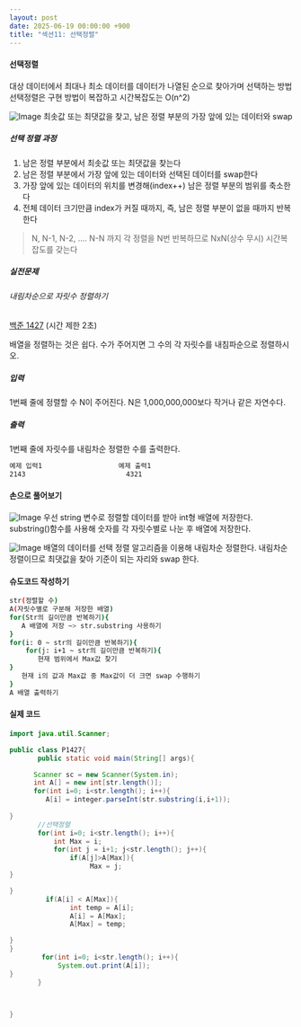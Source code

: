 ```yaml
---
layout: post
date: 2025-06-19 00:00:00 +900
title: "섹션11: 선택정렬"
---
```

#### 선택정렬
대상 데이터에서 최대나 최소 데이터를 데이터가 나열된 순으로 찾아가며 선택하는 방법 
선택정렬은 구현 방법이 복잡하고 시간복잡도는 O(n^2)

![Image](https://github.com/user-attachments/assets/a04b11d0-8c69-44aa-9f1f-92cef841cf50)
최솟값 또는 최댓값을 찾고, 남은 정렬 부분의 가장 앞에 있는 데이터와 swap

##### 선택 정렬 과정
1) 남은 정렬 부분에서 최솟값 또는 최댓값을 찾는다
2) 남은 정렬 부분에서 가장 앞에 있는 데이터와 선택된 데이터를 swap한다
3) 가장 앞에 있는 데이터의 위치를 변경해(index++) 남은 정렬 부분의 범위를 축소한다
4) 전체 데이터 크기만큼 index가 커질 때까지, 즉, 남은 정렬 부분이 없을 때까지 반복한다

> N, N-1, N-2, .... N-N 까지 각 정렬을 N번 반복하므로 NxN(상수 무시) 시간복잡도를 갖는다

##### 실전문제 
###### 내림차순으로 자릿수 정렬하기
[백준 1427](https://www.acmicpc.net/problem/1427)
(시간 제한 2초)

배열을 정렬하는 것은 쉽다. 수가 주어지면 그 수의 각 자릿수를 내침파순으로 정렬하시오.


##### 입력
1번째 줄에 정렬할 수 N이 주어진다. N은 1,000,000,000보다 작거나 같은 자연수다. 

##### 출력
1번째 줄에 자릿수를 내림차순 정렬한 수를 출력한다.

```bash
예제 입력1                   예제 출력1
2143                         4321
```

#### 손으로 풀어보기
![Image](https://github.com/user-attachments/assets/6b6c57a4-fd39-42b1-bc89-a159b7d0c0b1)
우선 string 변수로 정렬할 데이터를 받아 int형 배열에 저장한다. substring()함수를 사용해 숫자를 각 자릿수별로 나눈 후 배열에 저장한다. 

![Image](https://github.com/user-attachments/assets/da1360c4-0a1e-4aab-9fe7-f2ab9f279004)
배열의 데이터를 선택 정렬 알고리즘을 이용해 내림차순 정렬한다. 내림차순 정렬이므로 최댓값을 찾아 기준이 되는 자리와 swap 한다.

#### 슈도코드 작성하기 
```bash
str(정렬할 수)
A(자릿수별로 구분해 저장한 배열)
for(Str의 길이만큼 반복하기){
   A 배열에 저장 ~> str.substring 사용하기
}
for(i: 0 ~ str의 길이만큼 반복하기){
    for(j: i+1 ~ str의 길이만큼 반복하기){
       현재 범위에서 Max값 찾기
}
   현재 i의 값과 Max값 중 Max값이 더 크면 swap 수행하기
}
A 배열 출력하기
```

#### 실제 코드 
```java
import java.util.Scanner;

public class P1427{
       public static void main(String[] args){

      Scanner sc = new Scanner(System.in);
      int A[] = new int[str.length()];
      for(int i=0; i<str.length(); i++){
         A[i] = integer.parseInt(str.substring(i,i+1));
 
}
       //선택정렬
       for(int i=0; i<str.length(); i++){
           int Max = i;
           for(int j = i+1; j<str.length(); j++){
               if(A[j]>A[Max]){
                    Max = j;
}

}
         if(A[i] < A[Max]){
               int temp = A[i];
               A[i] = A[Max];
               A[Max] = temp;

}
}
        for(int i=0; i<str.length(); i++){
            System.out.print(A[i]);
}
       }



}
```
